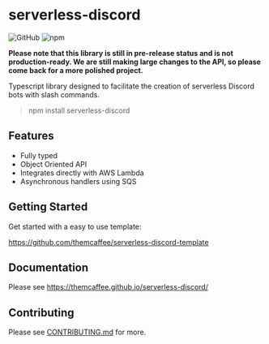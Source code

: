 # serverless-discord

![GitHub](https://img.shields.io/github/license/themcaffee/serverless-discord)
![npm](https://img.shields.io/npm/v/serverless-discord)

**Please note that this library is still in pre-release status and is not production-ready. We are still making large changes to the API, so please come back for a more polished project.**

Typescript library designed to facilitate the creation of serverless Discord bots with slash commands.

> npm install serverless-discord

## Features 

- Fully typed
- Object Oriented API
- Integrates directly with AWS Lambda
- Asynchronous handlers using SQS

## Getting Started

Get started with a easy to use template:

https://github.com/themcaffee/serverless-discord-template

## Documentation

Please see https://themcaffee.github.io/serverless-discord/

## Contributing

Please see [CONTRIBUTING.md]() for more.